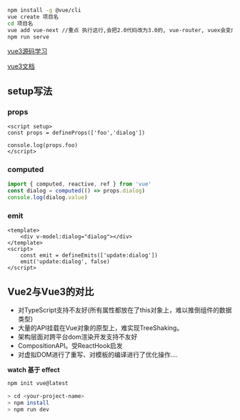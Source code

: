 ```sh
npm install -g @vue/cli
vue create 项目名
cd 项目名
vue add vue-next //重点 执行这行,会把2.0代码改为3.0的, vue-router, vuex会变成4.0的
npm run serve
```

[](https://cn.vuejs.org/guide/quick-start.html)


[vue3源码学习](https://vue3js.cn/start/)

[vue3文档](https://cn.vuejs.org/guide/introduction.html)



## setup写法

### props

```vue
<script setup>
const props = defineProps(['foo','dialog'])

console.log(props.foo)
</script>
```

### computed

```js
import { computed, reactive, ref } from 'vue'
const dialog = computed(() => props.dialog)
console.log(dialog.value)
```

### emit

```vue
<template>
	<div v-model:dialog="dialog"></div>
</template>
<script>
	const emit = defineEmits(['update:dialog'])
	emit('update:dialog', false)
</script>
```



## Vue2与Vue3的对比

- 对TypeScript支持不友好(所有属性都放在了this对象上，难以推倒组件的数据类型)
- 大量的API挂载在Vue对象的原型上，难实现TreeShaking。
- 架构层面对跨平台dom渲染开发支持不友好
- CompositionAPI。受ReactHook启发
- 对虚拟DOM进行了重写、对模板的编译进行了优化操作....

**watch 基于 effect**

```sh
npm init vue@latest

> cd <your-project-name>
> npm install
> npm run dev
```



## 
